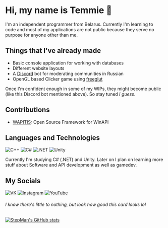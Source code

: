 # Hi, my name is Temmie 🍕

I'm an independent programmer from Belarus. Currently I'm learning to code and most of my applications are not public because they serve no purpose for anyone other than me.

## Things that I've already made
 - Basic console application for working with databases
 - Different website layouts
 - A [Discord](https://discord.com) bot for moderating communities in Russian
 - OpenGL based Clicker game using [freeglut](http://freeglut.sourceforge.net)

Once I'm confident enough in some of my WIPs, they might become public (like this Discord bot mentioned above). So stay tuned *I guess*.

## Contributions
- [WAPITIS](https://github.com/TonSharp/WAPITIS): Open Source Framework for WinAPI

## Languages and Technologies
![C++](https://img.shields.io/badge/-C++-000033?style=for-the-badge&logo=C%2b%2b&logoColor=659ad2)
![C#](https://img.shields.io/badge/-C_Sharp-000033?style=for-the-badge&logo=csharp&logoColor=53AC56)
![.NET](https://img.shields.io/badge/-.net-000033?style=for-the-badge&logo=dotnet&logoColor=violet)
![Unity](https://img.shields.io/badge/-Unity-000033?style=for-the-badge&logo=Unity&logoColor=white)

Currently I'm studying C# (.NET) and Unity. Later on I plan on learning more stuff about Software and API development as well as gamedev.

## My Socials
[![VK](https://img.shields.io/badge/-VK-000033?style=for-the-badge&logo=VK&logoColor=2787f5)](https://vk.com/stepmanofficial)
[![Instagram](https://img.shields.io/badge/-Instagram-000033?style=for-the-badge&logo=Instagram&logoColor=E4405F)](https://www.instagram.com/lyubimy.chai/)
[![YouTube](https://img.shields.io/badge/-YouTube-000033?style=for-the-badge&logo=YouTube&logoColor=FF0000)](https://www.youtube.com/channel/UCe4rvu4SamkPXW9OlWCc_kg)

###### *I know there's little to nothing, but look how good this card looks lol*
[![StepMan's GitHub stats](https://github-readme-stats.vercel.app/api?username=stepmanofficial&custom_title=StepMan's%20GitHub%20Stats&show_icons=true&include_all_commits=true&theme=dark&bg_color=0,000033,2d2d75&icon_color=eff1f3)](https://github.com/anuraghazra/github-readme-stats)
